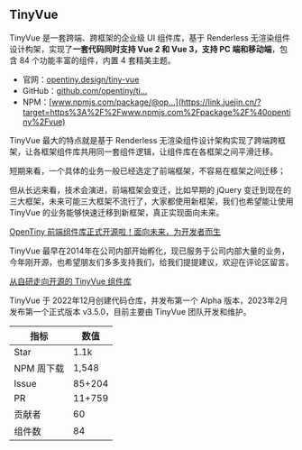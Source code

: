 ## TinyVue

TinyVue 是一套跨端、跨框架的企业级 UI 组件库，基于 Renderless 无渲染组件设计构架，实现了**一套代码同时支持 Vue 2 和 Vue 3，支持 PC 端和移动端**，包含 84 个功能丰富的组件，内置 4 套精美主题。

- 官网：[opentiny.design/tiny-vue](https://link.juejin.cn/?target=https%3A%2F%2Fopentiny.design%2Ftiny-vue)
- GitHub：[github.com/opentiny/ti…](https://link.juejin.cn/?target=https%3A%2F%2Fgithub.com%2Fopentiny%2Ftiny-vue)
- NPM：[www.npmjs.com/package/@op…](https://link.juejin.cn/?target=https%3A%2F%2Fwww.npmjs.com%2Fpackage%2F%40opentiny%2Fvue)

TinyVue 最大的特点就是基于 Renderless 无渲染组件设计架构实现了跨端跨框架，让各框架组件库共用同一套组件逻辑，让组件库在各框架之间平滑迁移。

短期来看，一个具体的业务一般已经选定了前端框架，不容易在框架之间迁移；

但从长远来看，技术会演进，前端框架会变迁，比如早期的 jQuery 变迁到现在的三大框架，未来可能三大框架不流行了，大家都使用新框架，我们也希望能让使用 TinyVue 的业务能够快速迁移到新框架，真正实现面向未来。

[OpenTiny 前端组件库正式开源啦！面向未来，为开发者而生](https://juejin.cn/post/7254020450160934973)

TinyVue 最早在2014年在公司内部开始孵化，现已服务于公司内部大量的业务，今年刚开源，也希望朋友们多多支持我们，给我们提提建议，欢迎在评论区留言。

[从自研走向开源的 TinyVue 组件库](https://juejin.cn/post/7252198762624548924)

TinyVue 于 2022年12月创建代码仓库，并发布第一个 Alpha 版本，2023年2月发布第一个正式版本 v3.5.0，目前主要由 TinyVue 团队开发和维护。

| 指标       | 数值   |
| ---------- | ------ |
| Star       | 1.1k   |
| NPM 周下载 | 1,548  |
| Issue      | 85+204 |
| PR         | 11+759 |
| 贡献者     | 60     |
| 组件数     | 84     |